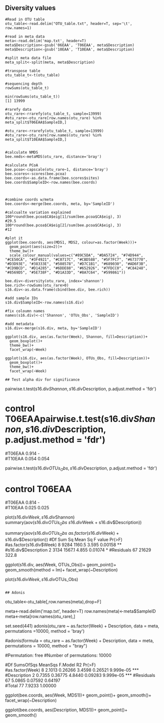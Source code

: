 ## Diversity values
```
#Read in OTU table
otu_table<-read.delim("OTU_table.txt", header=T, sep='\t', row.names=1)

#read in meta data
meta<-read.delim('map.txt', header=T)
meta$Description<-gsub('06EAA', 'T06EAA', meta$Description)
meta$Description<-gsub('10EAA', 'T10EAA', meta$Description)

#split meta data file
meta_split<-split(meta, meta$Description)

#transpose table
otu_table_t<-t(otu_table)

#sequencing depth
rowSums(otu_table_t)

min(rowSums(otu_table_t))
[1] 13999

#rarefy data
otu_rare<-rrarefy(otu_table_t, sample=13999)
#otu_rare<-otu_rare[row.names(otu_rare) %in% meta_split$T06EAA$SampleID,]

#otu_rare<-rrarefy(otu_table_t, sample=13999)
#otu_rare<-otu_rare[row.names(otu_rare) %in% meta_split$T10EAA$SampleID,]


#calculate NMDS
bee.nmds<-metaMDS(otu_rare, distance='bray')

#calculate PCoA
bee.pcoa<-capscale(otu_rare~1, distance='bray')
bee.scores<-scores(bee.pcoa)
bee.coords<-as.data.frame(bee.scores$sites)
bee.coords$SampleID<-row.names(bee.coords)



#combine coords w/meta
bee.coords<-merge(bee.coords, meta, by='SampleID')

#calcualte variation explained
100*round(bee.pcoa$CA$eig[1]/sum(bee.pcoa$CA$eig), 3)
#29.5
100*round(bee.pcoa$CA$eig[2]/sum(bee.pcoa$CA$eig), 3)
#12

#plot it
ggplot(bee.coords, aes(MDS1, MDS2, colour=as.factor(Week)))+
  geom_point(aes(size=2))+
  theme_bw()+
  scale_colour_manual(values=c("#89C5DA", "#DA5724", "#74D944", "#CE50CA", "#3F4921", "#C0717C", "#CBD588", "#5F7FC7", "#673770", "#D3D93E", "#38333E", "#508578", "#D7C1B1", "#689030", "#AD6F3B", "#CD9BCD", "#D14285", "#6DDE88", "#652926", "#7FDCC0", "#C84248", "#8569D5", "#5E738F", "#D1A33D", "#8A7C64", "#599861"))

bee.div<-diversity(otu_rare, index='shannon')
bee.rich<-rowSums(otu_rare>0)
s16.div<-as.data.frame(cbind(bee.div, bee.rich))

#add sample IDs
s16.div$SampleID<-row.names(s16.div)

#fix coloumn names
names(s16.div)<-c('Shannon', 'OTUs_Obs', 'SampleID')

#add metadata
s16.div<-merge(s16.div, meta, by='SampleID')

ggplot(s16.div, aes(as.factor(Week), Shannon, fill=Description))+
  geom_boxplot()+
  theme_bw()+
  facet_wrap(~Week)

ggplot(s16.div, aes(as.factor(Week), OTUs_Obs, fill=Description))+
  geom_boxplot()+
  theme_bw()+
  facet_wrap(~Week)

## Test alpha div for significance
```
pairwise.t.test(s16.div$Shannon, s16.div$Description, p.adjust.method = 'fdr')
#       control T06EAApairwise.t.test(s16.div$Shannon, s16.div$Description, p.adjust.method = 'fdr')
#T06EAA 0.914   -     
#T10EAA 0.054   0.054 

pairwise.t.test(s16.div$OTUs_Obs, s16.div$Description, p.adjust.method = 'fdr')
#       control T06EAA
#T06EAA 0.814   -     
#T10EAA 0.025   0.025 


plot(s16.div$Week, s16.div$Shannon)
summary(aov(s16.div$OTUs_Obs ~ s16.div$Week + s16.div$Description))


summary(aov(s16.div$OTUs_Obs ~ as.factor(s16.div$Week) + s16.div$Description))
#Df Sum Sq Mean Sq F value  Pr(>F)   
#as.factor(s16.div$Week)  8   9284  1160.5   3.595 0.00158 **
#s16.div$Description      2   3134  1567.1   4.855 0.01074 * 
#Residuals               67  21629   322.8                   

ggplot(s16.div, aes(Week, OTUs_Obs))+
  geom_point()+
  geom_smooth(method = lm)+
  facet_wrap(~Description)

plot(s16.div$Week, s16.div$OTUs_Obs)

```

## Adonis
```
otu_table<-otu_table[,row.names(meta),drop=F]


meta<-read.delim('map.txt', header=T)
row.names(meta)<-meta$SampleID
meta<-meta[row.names(otu_rare),]

set.seed(441)
adonis(otu_rare ~ as.factor(Week) + Description, data = meta, permutations =10000, method = 'bray')

#adonis(formula = otu_rare ~ as.factor(Week) + Description, data = meta, permutations = 10000, method = "bray") 

#Permutation: free
#Number of permutations: 10000

#Df SumsOfSqs MeanSqs F.Model      R2    Pr(>F)    
#as.factor(Week)  8    2.1013 0.26266  3.4598 0.26521 9.999e-05 ***
#Description      2    0.7355 0.36775  4.8440 0.09283 9.999e-05 ***
#Residuals       67    5.0865 0.07592         0.64197              
#Total           77    7.9233                 1.00000   


ggplot(bee.coords, aes(Week, MDS1))+
  geom_point()+
  geom_smooth()+
  facet_wrap(~Description)

ggplot(bee.coords, aes(Description, MDS1))+
  geom_point()+
  geom_smooth()
```

